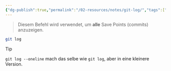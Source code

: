 ```yaml
---
{"dg-publish":true,"permalink":"/02-resources/notes/git-log/","tags":["git/log"],"noteIcon":"","updated":"2025-09-05T10:12:28.000+02:00"}
---
```


>Diesem Befehl wird verwendet, um **alle** Save Points (commits) anzuzeigen.
```bash
git log 
```

>[!tip] 
>`git log --oneline` mach das selbe wie `git log`,  aber in eine kleinere Version.